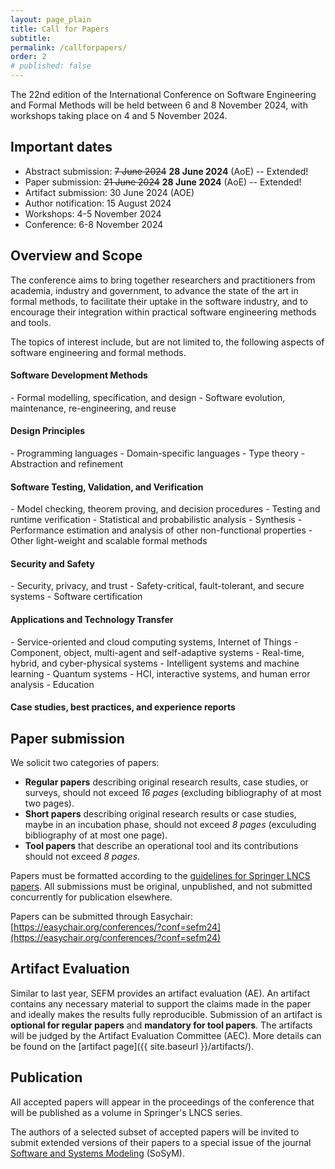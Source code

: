 ```yaml
---
layout: page_plain
title: Call for Papers
subtitle:
permalink: /callforpapers/
order: 2
# published: false
---
```

The 22nd edition of the International Conference on Software Engineering and
Formal Methods will be held between 6 and 8 November 2024, with workshops taking place on 4 and 5 November 2024.

## Important dates
- Abstract submission: ~~7 June 2024~~  __28 June 2024__ (AoE) -- Extended!
- Paper submission: ~~21 June 2024~~  __28 June 2024__ (AoE) -- Extended!
- Artifact submission: 30 June 2024 (AOE)
- Author notification: 15 August 2024
- Workshops: 4-5 November 2024
- Conference: 6-8 November 2024

<!-- 
- Camera-ready submission: 10 September 2024
- Artifact submission (tool papers): 9 June 2024 (AoE)
- Artifact submission (regular papers): 16 June 2024 (AoE)
 -->

## Overview and Scope

The conference aims to bring together researchers and practitioners from academia, industry and
government, to advance the state of the art in formal methods, to facilitate their
uptake in the software industry, and to encourage their integration within practical
software engineering methods and tools.

The topics of interest include, but are not limited to, the following aspects of
software engineering and formal methods.

<h4 class="areas">Software Development Methods</h4>
- Formal modelling, specification, and design
- Software evolution, maintenance, re-engineering, and reuse

<h4 class="areas">Design Principles</h4>
- Programming languages
- Domain-specific languages
- Type theory
- Abstraction and refinement

<h4 class="areas">Software Testing, Validation, and Verification</h4>
- Model checking, theorem proving, and decision procedures
- Testing and runtime verification
- Statistical and probabilistic analysis
- Synthesis
- Performance estimation and analysis of other non-functional
properties
- Other light-weight and scalable formal methods

<h4 class="areas">Security and Safety</h4>
- Security, privacy, and trust
- Safety-critical, fault-tolerant, and secure systems
- Software certification

<h4 class="areas">Applications and Technology Transfer</h4>
- Service-oriented and cloud computing systems, Internet of Things
- Component, object, multi-agent and self-adaptive systems
- Real-time, hybrid, and cyber-physical systems
- Intelligent systems and machine learning
- Quantum systems
- HCI, interactive systems, and human error analysis
- Education

<h4 class="areas">Case studies, best practices, and experience reports</h4>

## Paper submission

We solicit two categories of papers:

- **Regular papers** describing original research results, case studies, or surveys, should not exceed *16 pages* (excluding bibliography of at most two pages).
- **Short papers** describing original research results or case studies, maybe in an incubation phase, should not exceed *8 pages* (exculuding bibliography of at most one page).
- **Tool papers** that describe an operational tool and its contributions should not exceed *8 pages*.

Papers must be formatted according to the [guidelines for Springer LNCS papers](https://www.springer.com/gp/computer-science/lncs).
All submissions must be original, unpublished, and not submitted concurrently for publication elsewhere. 

Papers can be submitted through Easychair:
[https://easychair.org/conferences/?conf=sefm24](https://easychair.org/conferences/?conf=sefm24)


## Artifact Evaluation

Similar to last year, SEFM provides an artifact evaluation (AE). An artifact contains any necessary material to support the claims made in the paper and ideally makes the results fully reproducible. Submission of an artifact is **optional for regular papers** and **mandatory for tool papers**. The artifacts will be judged by the Artifact Evaluation Committee (AEC). More details can be found on the [artifact page]({{ site.baseurl }}/artifacts/). <!--[artifact page]({{ site.baseurl }}{~~~~% link _pages/artifacts.md %}).-->

## Publication

All accepted papers will appear in the proceedings of the conference that will
be published as a volume in Springer's LNCS series. 


The authors of a selected subset of accepted papers will be invited to submit extended versions of their papers to a special issue of the journal [Software and Systems Modeling](https://www.springer.com/journal/10270) (SoSyM).

